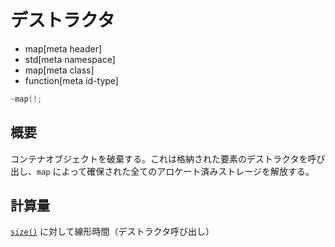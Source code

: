 # デストラクタ
* map[meta header]
* std[meta namespace]
* map[meta class]
* function[meta id-type]

```cpp
~map();
```

## 概要
コンテナオブジェクトを破棄する。これは格納された要素のデストラクタを呼び出し、`map` によって確保された全てのアロケート済みストレージを解放する。


## 計算量
[`size()`](size.md) に対して線形時間（デストラクタ呼び出し）
